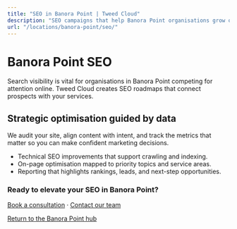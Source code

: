 ```yaml
---
title: "SEO in Banora Point | Tweed Cloud"
description: "SEO campaigns that help Banora Point organisations grow organic visibility."
url: "/locations/banora-point/seo/"
---
```


# Banora Point SEO

Search visibility is vital for organisations in Banora Point competing for attention online. Tweed Cloud creates SEO roadmaps that connect prospects with your services.

## Strategic optimisation guided by data

We audit your site, align content with intent, and track the metrics that matter so you can make confident marketing decisions.

- Technical SEO improvements that support crawling and indexing.
- On-page optimisation mapped to priority topics and service areas.
- Reporting that highlights rankings, leads, and next-step opportunities.

### Ready to elevate your SEO in Banora Point?

[Book a consultation](/consultation/) · [Contact our team](/contact/)

[Return to the Banora Point hub](/locations/banora-point/)
